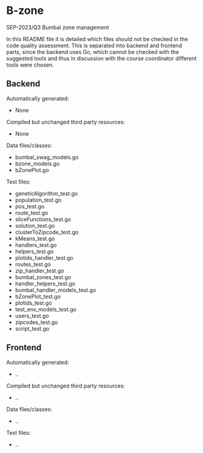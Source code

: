 # B-zone
SEP-2023/Q3 Bumbal zone management

In this README file it is detailed which files should not be checked in the code quality assessment. This is separated into backend and frontend parts, since the backend uses Go, which cannot be checked with the suggested tools and thus in discussion with the course coordinator different tools were chosen.

## Backend
Automatically generated:
- None

Compiled but unchanged third party resources:
- None

Data files/classes:
- bumbal_swag_models.go
- bzone_models.go
- bZonePlot.go

Test files:
- geneticAlgorithm_test.go
- population_test.go
- pos_test.go
- route_test.go
- sliceFunctions_test.go
- solution_test.go
- clusterToZipcode_test.go
- kMeans_test.go
- handlers_test.go
- helpers_test.go
- plotids_handler_test.go
- routes_test.go
- zip_handler_test.go
- bumbal_zones_test.go
- handler_helpers_test.go
- bumbal_handler_models_test.go
- bZonePlot_test.go
- plotids_test.go
- test_env_models_test.go
- users_test.go
- zipcodes_test.go
- script_test.go

## Frontend

Automatically generated:
- ..

Compiled but unchanged third party resources:
- ..

Data files/classes:
- ..

Test files:
- ..

